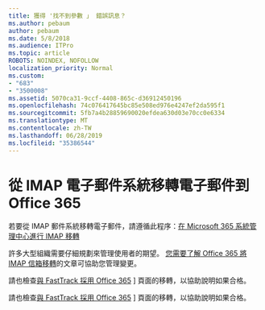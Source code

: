 ```yaml
---
title: 獲得 '找不到參數 」 錯誤訊息？
ms.author: pebaum
author: pebaum
ms.date: 5/8/2018
ms.audience: ITPro
ms.topic: article
ROBOTS: NOINDEX, NOFOLLOW
localization_priority: Normal
ms.custom:
- "683"
- "3500008"
ms.assetid: 5070ca31-9ccf-4408-865c-d36912450196
ms.openlocfilehash: 74c076417645bc85e508ed976e4247ef2da595f1
ms.sourcegitcommit: 5fb7a4b28859690020efdea630d03e70cc0e6334
ms.translationtype: MT
ms.contentlocale: zh-TW
ms.lasthandoff: 06/28/2019
ms.locfileid: "35386544"
---
```

# <a name="migrating-email-from-imap-email-system-to-office-365"></a>從 IMAP 電子郵件系統移轉電子郵件到 Office 365

若要從 IMAP 郵件系統移轉電子郵件，請遵循此程序：[在 Microsoft 365 系統管理中心進行 IMAP 移轉](https://support.office.com/article/4682f2e4-f720-4868-91ab-207f5b0c325d)
  
許多大型組織需要仔細規劃來管理使用者的期望。 [您需要了解 Office 365 將 IMAP 信箱移轉](https://docs.microsoft.com/Exchange/mailbox-migration/migrating-imap-mailboxes/migrating-imap-mailboxes)的文章可協助您管理變更。

請也檢查[與 FastTrack 採用 Office 365](https://www.microsoft.com/fasttrack/microsoft-365/office-365) ] 頁面的移轉，以協助說明如果合格。
  

請也檢查[與 FastTrack 採用 Office 365](https://www.microsoft.com/fasttrack/microsoft-365/office-365) ] 頁面的移轉，以協助說明如果合格。
  